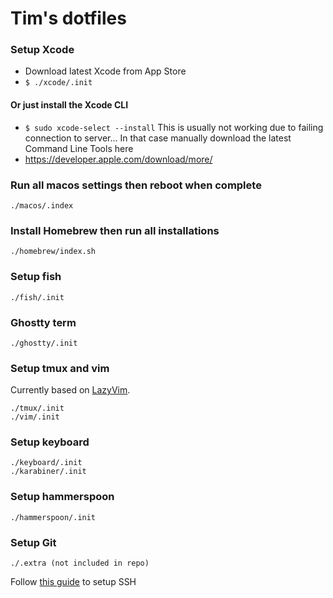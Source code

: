 # Tim's dotfiles

### Setup Xcode

- Download latest Xcode from App Store
- `$ ./xcode/.init`

#### Or just install the Xcode CLI

- `$ sudo xcode-select --install`
  This is usually not working due to failing connection to server... In that case manually download the latest Command Line Tools here
- https://developer.apple.com/download/more/

### Run all macos settings then reboot when complete

```
./macos/.index
```

### Install Homebrew then run all installations

```
./homebrew/index.sh
```

### Setup fish

```
./fish/.init
```

### Ghostty term

```
./ghostty/.init
```

### Setup tmux and vim

Currently based on [LazyVim](https://www.lazyvim.org/).

```
./tmux/.init
./vim/.init
```

### Setup keyboard

```
./keyboard/.init
./karabiner/.init
```

### Setup hammerspoon

```
./hammerspoon/.init
```

### Setup Git

```
./.extra (not included in repo)
```

Follow [this guide](https://docs.github.com/en/github/authenticating-to-github/generating-a-new-ssh-key-and-adding-it-to-the-ssh-agent#adding-your-ssh-key-to-the-ssh-agent) to setup SSH
